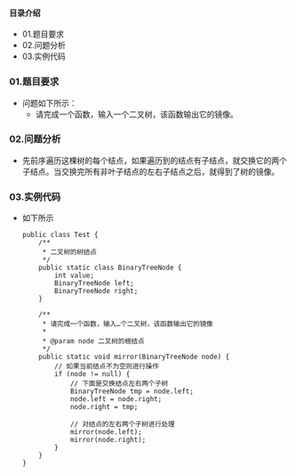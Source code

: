 #### 目录介绍
- 01.题目要求
- 02.问题分析
- 03.实例代码







### 01.题目要求
- 问题如下所示：
    - 请完成一个函数，输入一个二叉树，该函数输出它的镜像。




### 02.问题分析
- 先前序遍历这棵树的每个结点，如果遍历到的结点有子结点，就交换它的两个子结点。当交换完所有非叶子结点的左右子结点之后，就得到了树的镜像。




### 03.实例代码
- 如下所示
    ```
    public class Test {
        /**
         * 二叉树的树结点
         */
        public static class BinaryTreeNode {
            int value;
            BinaryTreeNode left;
            BinaryTreeNode right;
        }
    
        /**
         * 请完成一个函数，输入…个二叉树，该函数输出它的镜像
         *
         * @param node 二叉树的根结点
         */
        public static void mirror(BinaryTreeNode node) {
            // 如果当前结点不为空则进行操作
            if (node != null) {
                // 下面是交换结点左右两个子树
                BinaryTreeNode tmp = node.left;
                node.left = node.right;
                node.right = tmp;
    
                // 对结点的左右两个子树进行处理
                mirror(node.left);
                mirror(node.right);
            }
        }
    }
    ```





